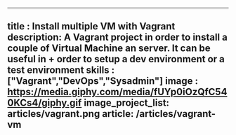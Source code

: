 ---
title : Install multiple VM with Vagrant
description: A Vagrant project in order to install a couple of Virtual Machine an server. It can be useful in + order to setup a dev environment or a test environment
skills : ["Vagrant","DevOps","Sysadmin"]
image : https://media.giphy.com/media/fUYp0iOzQfC540KCs4/giphy.gif
image_project_list: articles/vagrant.png
article: /articles/vagrant-vm
----
    